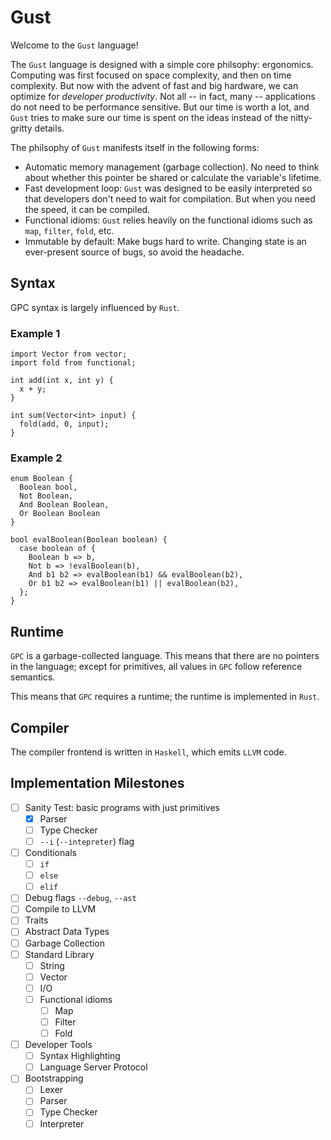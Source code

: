 # Gust
Welcome to the `Gust` language!

The `Gust` language is designed with a simple core philsophy: ergonomics. Computing was first focused on space complexity, and then on time complexity. But now with the advent of fast and big hardware, we can optimize for _developer productivity_. Not all -- in fact, many -- applications do not need to be performance sensitive. But our time is worth a lot, and `Gust` tries to make sure our time is spent on the ideas instead of the nitty-gritty details. 

The philsophy of `Gust` manifests itself in the following forms:
* Automatic memory management (garbage collection). No need to think about whether this pointer be shared or calculate the variable's lifetime.
* Fast development loop: `Gust` was designed to be easily interpreted so that developers don't need to wait for compilation. But when you need the speed, it can be compiled.
* Functional idioms: `Gust` relies heavily on the functional idioms such as `map`, `filter`, `fold`, etc. 
* Immutable by default: Make bugs hard to write. Changing state is an ever-present source of bugs, so avoid the headache.


## Syntax
GPC syntax is largely influenced by `Rust`.
### Example 1
```
import Vector from vector;
import fold from functional;

int add(int x, int y) {
  x + y;
}

int sum(Vector<int> input) {
  fold(add, 0, input);
} 
```

### Example 2
```
enum Boolean {
  Boolean bool,
  Not Boolean,
  And Boolean Boolean,
  Or Boolean Boolean
}

bool evalBoolean(Boolean boolean) {
  case boolean of {
    Boolean b => b,
    Not b => !evalBoolean(b),
    And b1 b2 => evalBoolean(b1) && evalBoolean(b2),
    Or b1 b2 => evalBoolean(b1) || evalBoolean(b2),
  };
}

```

## Runtime
`GPC` is a garbage-collected language.
This means that there are no pointers in the language; except for primitives, all values in `GPC` follow reference semantics.

This means that `GPC` requires a runtime; the runtime is implemented in `Rust`.

## Compiler
The compiler frontend is written in `Haskell`, which emits `LLVM` code.

## Implementation Milestones
- [ ] Sanity Test: basic programs with just primitives
    - [x] Parser
    - [ ] Type Checker
    - [ ] `--i` (`--intepreter`) flag
- [ ] Conditionals
    - [ ] `if`
    - [ ] `else`
    - [ ] `elif`
- [ ] Debug flags `--debug`, `--ast`
- [ ] Compile to LLVM
- [ ] Traits
- [ ] Abstract Data Types
- [ ] Garbage Collection
- [ ] Standard Library
    - [ ] String
    - [ ] Vector
    - [ ] I/O
    - [ ] Functional idioms
        - [ ] Map
        - [ ] Filter
        - [ ] Fold
- [ ] Developer Tools
    - [ ] Syntax Highlighting
    - [ ] Language Server Protocol
- [ ] Bootstrapping
    - [ ] Lexer
    - [ ] Parser
    - [ ] Type Checker
    - [ ] Interpreter
